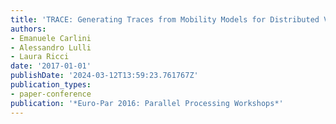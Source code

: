 ```yaml
---
title: 'TRACE: Generating Traces from Mobility Models for Distributed Virtual Environments'
authors:
- Emanuele Carlini
- Alessandro Lulli
- Laura Ricci
date: '2017-01-01'
publishDate: '2024-03-12T13:59:23.761767Z'
publication_types:
- paper-conference
publication: '*Euro-Par 2016: Parallel Processing Workshops*'
---
```

